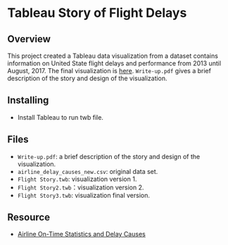 # Tableau Story of Flight Delays
## Overview
This project created a Tableau data visualization from a dataset contains information on United State flight delays and performance from 2013 until August, 2017.
The final visualization is [here](https://public.tableau.com/profile/wan.li4381#!/vizhome/FlightStory_Wanderly/Story1?publish=yes
). `Write-up.pdf` gives a brief description of the story and design of the visualization.
## Installing
- Install Tableau to run twb file.
## Files
- `Write-up.pdf`: a brief description of the story and design of the visualization.
- `airline_delay_causes_new.csv`: original data set.
- `Flight Story.twb`: visualization version 1.
- `Flight Story2.twb`：visualization version 2.
- `Flight Story3.twb`: visualization final version.
## Resource
- [Airline On-Time Statistics and Delay Causes](https://www.transtats.bts.gov/OT_Delay/OT_DelayCause1.asp?pn=1)
